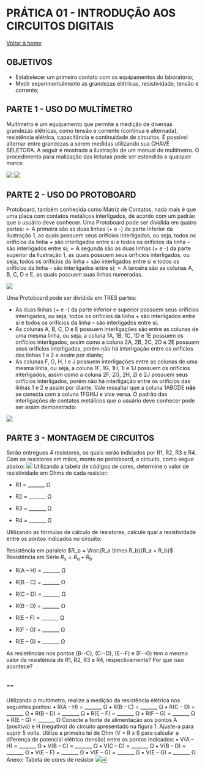 <script>
  MathJax = {
    tex: {inlineMath: [['$', '$'], ['\\(', '\\)']]}
  };
  </script>
  <script id="MathJax-script" async src="https://cdn.jsdelivr.net/npm/mathjax@3/es5/tex-chtml.js"></script>
  
   <script src="https://cdn.jsdelivr.net/npm/mermaid@8.4.0/dist/mermaid.min.js"></script>
 <script>mermaid.initialize({startOnLoad:true});</script>
# PRÁTICA 01 - INTRODUÇÃO AOS CIRCUITOS DIGITAIS

[Voltar à home](/index)
## OBJETIVOS
- Estabelecer um primeiro contato com os equipamentos do laboratório;
- Medir experimentalmente as grandezas elétricas, resistividade, tensão e corrente;

## PARTE 1 - USO DO MULTÍMETRO
Multímetro é um equipamento que permite a medição de diversas grandezas elétricas, como tensão e corrente (contínua e alternada), resistência elétrica, capacitância e continuidade de circuitos. É possível alternar entre grandezas a serem medidas utilizando sua CHAVE SELETORA.
A seguir é mostrada a ilustração de um manual de multímetro. O procedimento para realização das leituras pode ser estendido a qualquer marca:

![](./pr01/media/image1.png)
![](./pr01/media/image8.png)

## PARTE 2 - USO DO PROTOBOARD
Protoboard, também conhecida como Matriz de Contatos, nada mais é que uma placa com contatos metálicos interligados, de acordo com um padrão
que o usuário deve conhecer. Uma Protoboard pode ser dividida em quatro partes: ➢ A primeira são as duas linhas (+ e -) da parte inferior da Ilustração 1, as quais possuem seus orifícios interligados, ou seja, todos os orifícios da linha + são interligados entre si e todos os orifícios da linha – são interligados entre si; ➢ A segunda são as duas linhas (+ e -) da parte superior da Ilustração 1, as quais possuem seus orifícios interligados, ou seja, todos os orifícios da linha + são interligados entre si e todos os orifícios da linha – são interligados entre si; ➢ A terceira são as colunas A, B, C, D e E, as quais possuem suas linhas numeradas.

![](./pr01/media/image5.png)

Uma Protoboard pode ser dividida em TRES partes: 
- As duas linhas (+ e -) da parte inferior e superior possuem seus orifícios interligados, ou seja, todos os orifícios da linha + são interligados entre si e todos os orifícios da linha – são interligados entre si; 
- As colunas A, B, C, D e E possuem interligações são entre as colunas de uma mesma linha, ou seja, a coluna 1A, 1B, 1C, 1D e 1E possuem os orifícios interligados, assim como a coluna 2A, 2B, 2C, 2D e 2E possuem seus orifícios interligados, porém não há interligação entre os orifícios das linhas 1 e 2 e assim por diante; 
- As colunas F, G, H, I e J possuem interligações entre as colunas de uma mesma linha, ou seja, a coluna 1F, 1G, 1H, 1I e 1J possuem os orifícios interligados, assim como a coluna 2F, 2G, 2H, 2I e 2J possuem seus orifícios interligados, porém não há interligação entre os orifícios das linhas 1 e 2 e assim por diante. Vale ressaltar que a coluna 1ABCDE **não** se conecta com a coluna 1FGHIJ e vice versa. 
O padrão das interligações de contatos metálicos que o usuário deve conhecer pode ser assim demonstrado:

![](./pr01/media/image7.png)

## PARTE 3 - MONTAGEM DE CIRCUITOS
Serão entregues 4 resistores, os quais serão indicados por R1, R2, R3 e R4.
 Com os resistores em mãos, monte no protoboard, o circuito, como segue
abaixo: 
![](./pr01/media/image6.png) 
Utilizando a tabela de códigos de cores, determine o valor de resistividade em Ohms de cada resistor: 

- R1 = \_\_\_\_\_\_\_ Ω 

- R2 = \_\_\_\_\_\_\_ Ω 

- R3 = \_\_\_\_\_\_\_ Ω 

- R4 = \_\_\_\_\_\_\_ Ω 

Utilizando as fórmulas de cálculo de resistores, calcule qual a resistividade entre os pontos indicados no circuito:

Resistência em paralelo $R_p = \frac{R_a \times R_b}{R_a + R_b}$
Resistência em Série $R_s = R_a + R_b$

- R(A – H) = \_\_\_\_\_\_\_ Ω 

- R(B – C) = \_\_\_\_\_\_\_ Ω

- R(C – D) = \_\_\_\_\_\_\_ Ω

- R(B – D) = \_\_\_\_\_\_\_ Ω

- R(E – F) = \_\_\_\_\_\_\_ Ω

- R(F – G) = \_\_\_\_\_\_\_ Ω

- R(E – G) = \_\_\_\_\_\_\_ Ω

As resistências nos pontos (B--C), (C--D), (E--F) e (F--G) tem o mesmo valor da resistência de R1, R2, R3 e R4, respectivamente? Por que isso acontece?

  --
  --

Utilizando o multímetro, realize a medição da resistência elétrica nos seguintes pontos: 
▪ R(A – H) = \_\_\_\_\_\_\_ Ω
▪ R(B – C) = \_\_\_\_\_\_\_ Ω
▪ R(C – D) = \_\_\_\_\_\_\_ Ω
▪ R(B – D) = \_\_\_\_\_\_\_ Ω
▪ R(E – F) = \_\_\_\_\_\_\_ Ω
▪ R(F – G) = \_\_\_\_\_\_\_ Ω
▪ R(E – G) = \_\_\_\_\_\_\_ Ω
Conecte a fonte de alimentação aos pontos A (positivo) e H (negativo) do circuito apresentado na figura 1. Ajuste-a para suprir 5 volts. Utilize a primeira lei de Ohm (V = R x I) para calcular a diferença de potencial elétrico (tensão) entre os pontos indicados:
▪ V(A – H) = \_\_\_\_\_\_\_ Ω
▪ V(B – C) = \_\_\_\_\_\_\_ Ω
▪ V(C – D) = \_\_\_\_\_\_\_ Ω
▪ V(B – D) = \_\_\_\_\_\_\_ Ω
▪ V(E – F) = \_\_\_\_\_\_\_ Ω
▪ V(F – G) = \_\_\_\_\_\_\_ Ω
▪ V(E – G) = \_\_\_\_\_\_\_ Ω
Anexo: Tabela de cores de resistor
![](./pr01/media/image3.png)￼
